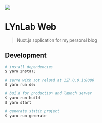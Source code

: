 [![](https://img.shields.io/circleci/project/github/lynlab/lynlab-web.svg?style=for-the-badge&logo=circleci&maxAge=3600)](https://circleci.com/gh/lynlab/lynlab-web)

# LYnLab Web

> Nuxt.js application for my personal blog

## Development

``` bash
# install dependencies
$ yarn install

# serve with hot reload at 127.0.0.1:8080
$ yarn run dev

# build for production and launch server
$ yarn run build
$ yarn start

# generate static project
$ yarn run generate
```
